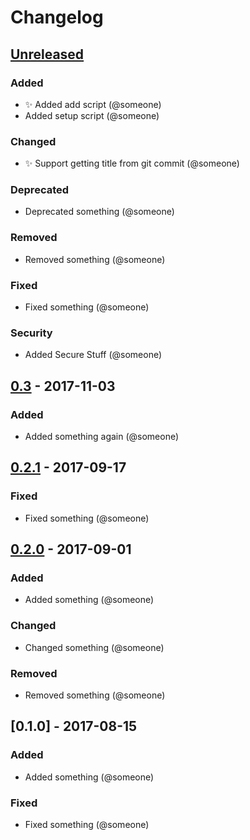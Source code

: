 # Changelog

## [Unreleased]
### Added
- ✨ Added add script (@someone)
- Added setup script (@someone)

### Changed
- ✨ Support getting title from git commit (@someone)

### Deprecated
- Deprecated something (@someone)

### Removed
- Removed something (@someone)

### Fixed
- Fixed something (@someone)

### Security
- Added Secure Stuff (@someone)

## [0.3] - 2017-11-03
### Added
- Added something again (@someone)

## [0.2.1] - 2017-09-17
### Fixed
- Fixed something (@someone)

## [0.2.0] - 2017-09-01
### Added
- Added something (@someone)

### Changed
- Changed something (@someone)

### Removed
- Removed something (@someone)

## [0.1.0] - 2017-08-15
### Added
- Added something (@someone)

### Fixed
- Fixed something (@someone)

[Unreleased]: https://github.com/username/repo/compare/v0.3...HEAD
[0.3]: https://github.com/username/repo/compare/v0.2.1...v0.3
[0.2.1]: https://github.com/username/repo/compare/v0.2.0...v0.2.1
[0.2.0]: https://github.com/username/repo/compare/v0.1.0...v0.2.0
